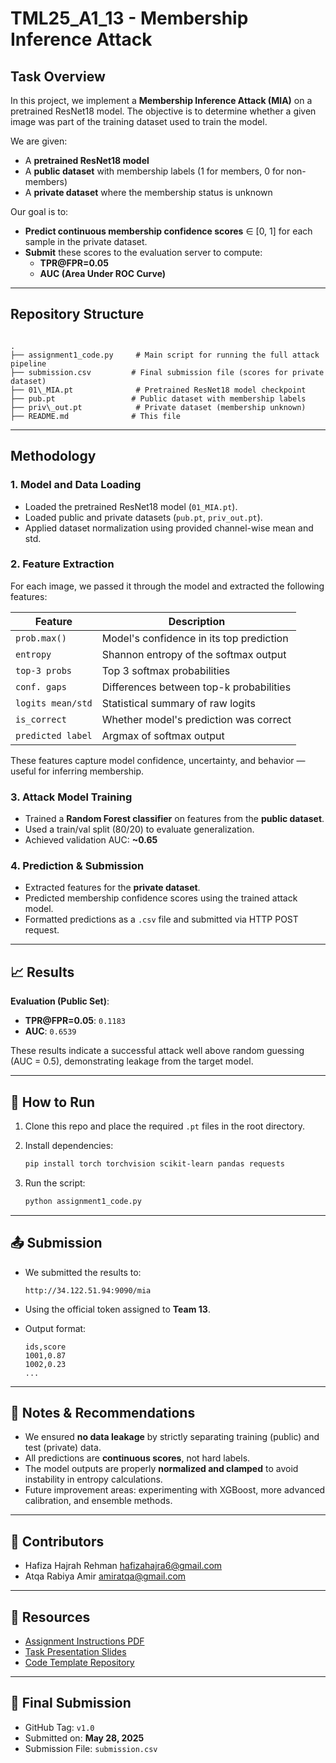 # TML25_A1_13 - Membership Inference Attack

## Task Overview

In this project, we implement a **Membership Inference Attack (MIA)** on a pretrained ResNet18 model. The objective is to determine whether a given image was part of the training dataset used to train the model.

We are given:
- A **pretrained ResNet18 model**
- A **public dataset** with membership labels (1 for members, 0 for non-members)
- A **private dataset** where the membership status is unknown

Our goal is to:
- **Predict continuous membership confidence scores** ∈ [0, 1] for each sample in the private dataset.
- **Submit** these scores to the evaluation server to compute:
  - **TPR@FPR=0.05**
  - **AUC (Area Under ROC Curve)**

---

## Repository Structure

```

.
├── assignment1_code.py     # Main script for running the full attack pipeline
├── submission.csv         # Final submission file (scores for private dataset)
├── 01\_MIA.pt              # Pretrained ResNet18 model checkpoint
├── pub.pt                 # Public dataset with membership labels
├── priv\_out.pt            # Private dataset (membership unknown)
├── README.md              # This file

````

---

##  Methodology

### 1. **Model and Data Loading**
- Loaded the pretrained ResNet18 model (`01_MIA.pt`).
- Loaded public and private datasets (`pub.pt`, `priv_out.pt`).
- Applied dataset normalization using provided channel-wise mean and std.

### 2. **Feature Extraction**
For each image, we passed it through the model and extracted the following features:

| Feature | Description |
|--------|-------------|
| `prob.max()` | Model's confidence in its top prediction |
| `entropy` | Shannon entropy of the softmax output |
| `top-3 probs` | Top 3 softmax probabilities |
| `conf. gaps` | Differences between top-k probabilities |
| `logits mean/std` | Statistical summary of raw logits |
| `is_correct` | Whether model's prediction was correct |
| `predicted label` | Argmax of softmax output |

These features capture model confidence, uncertainty, and behavior — useful for inferring membership.

### 3. **Attack Model Training**
- Trained a **Random Forest classifier** on features from the **public dataset**.
- Used a train/val split (80/20) to evaluate generalization.
- Achieved validation AUC: **~0.65**

### 4. **Prediction & Submission**
- Extracted features for the **private dataset**.
- Predicted membership confidence scores using the trained attack model.
- Formatted predictions as a `.csv` file and submitted via HTTP POST request.

---

## 📈 Results

**Evaluation (Public Set)**:
- **TPR@FPR=0.05**: `0.1183`
- **AUC**: `0.6539`

These results indicate a successful attack well above random guessing (AUC = 0.5), demonstrating leakage from the target model.

---

## 🚀 How to Run

1. Clone this repo and place the required `.pt` files in the root directory.
2. Install dependencies:
   ```bash
   pip install torch torchvision scikit-learn pandas requests

3. Run the script:

   ```bash
   python assignment1_code.py
   ```

---

## 📤 Submission

* We submitted the results to:

  ```
  http://34.122.51.94:9090/mia
  ```
* Using the official token assigned to **Team 13**.
* Output format:

  ```csv
  ids,score
  1001,0.87
  1002,0.23
  ...
  ```

---

## 📌 Notes & Recommendations

* We ensured **no data leakage** by strictly separating training (public) and test (private) data.
* All predictions are **continuous scores**, not hard labels.
* The model outputs are properly **normalized and clamped** to avoid instability in entropy calculations.
* Future improvement areas: experimenting with XGBoost, more advanced calibration, and ensemble methods.

---

## 👥 Contributors

* Hafiza Hajrah Rehman   hafizahajra6@gmail.com
* Atqa Rabiya Amir amiratqa@gmail.com

---

## 🔗 Resources

* [Assignment Instructions PDF](./01-MIA-TML2025.pdf)
* [Task Presentation Slides](./TML2025-TASK1.pdf)
* [Code Template Repository](https://github.com/sprintml/tml_2025_tasks)

---

## 🏁 Final Submission

* GitHub Tag: `v1.0`
* Submitted on: **May 28, 2025**
* Submission File: `submission.csv`

```


 
